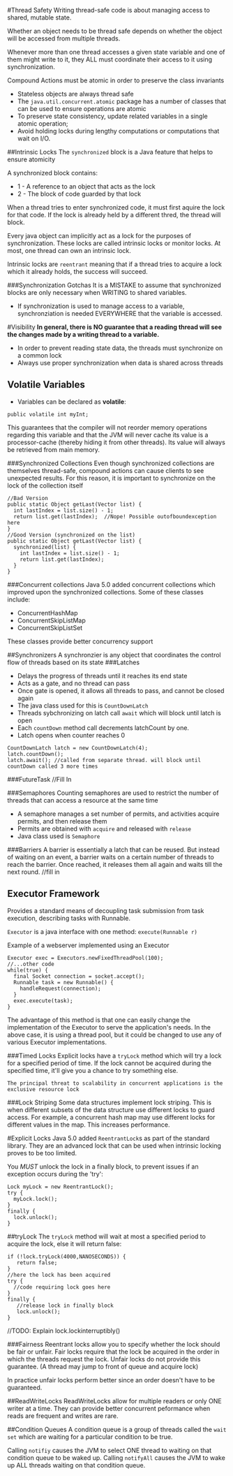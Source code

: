 #Thread Safety
Writing thread-safe code is about managing access to shared, mutable state.

Whether an object needs to be thread safe depends on whether the object will be accessed from multiple threads.

Whenever more than one thread accesses a given state variable and one of them might write to it, they ALL must coordinate their access to it using synchronization.

Compound Actions must be atomic in order to preserve the class invariants

- Stateless objects are always thread safe
- The ```java.util.concurrent.atomic``` package has a number of classes that can be used to ensure operations are atomic
- To preserve state consistency, update related variables in a single atomic operation;
- Avoid holding locks during lengthy computations or computations that wait on I/O.

##Intrinsic Locks
The ```synchronized``` block is a Java feature that helps to ensure atomicity

A synchronized block contains:
- 1 - A reference to an object that acts as the lock
- 2 - The block of code guarded by that lock

When a thread tries to enter synchronized code, it must first aquire the lock for that code. If the lock is already held by a different thred, the thread will block.

Every java object can implicitly act as a lock for the purposes of synchronization.  These locks are called intrinsic locks or monitor locks. At most, one thread can own an intrinsic lock.

Intrinsic locks are ```reentrant``` meaning that if a thread tries to acquire a lock which it already holds, the success will succeed. 

###Synchronization Gotchas
It is a MISTAKE to assume that synchronized blocks are only necessary when WRITING to shared variables.
- If synchronization is used to manage access to a variable, synchronziation is needed EVERYWHERE that the variable is accessed.

#Visibility
**In general, there is NO guarantee that a reading thread will see the changes made by a writing thread to a variable.**
- In order to prevent reading state data, the threads must synchronize on a common lock
- Always use proper synchronization when data is shared across threads
## Volatile Variables
- Variables can be declared as **volatile**:
```
public volatile int myInt;
```
This guarantees that the compiler will not reorder memory operations regarding this variable and that the JVM will never cache its value is a processor-cache (thereby hiding it from other threads).  Its value will always be retrieved from main memory.

###Synchronized Collections
Even though synchronized collections are themselves thread-safe, compound actions 
can cause clients to see unexpected results.  For this reason, it is important
to synchronize on the lock of the collection itself
```
//Bad Version
public static Object getLast(Vector list) {
  int lastIndex = list.size() - 1;
  return list.get(lastIndex);  //Nope! Possible outofboundexception here
}
//Good Version (synchronized on the list)
public static Object getLast(Vector list) {
  synchronized(list) {
    int lastIndex = list.size() - 1;
    return list.get(lastIndex);
  }
}
```
###Concurrent collections
Java 5.0 added concurrent collections which improved upon the synchronized
collections. Some of these classes include:
- ConcurrentHashMap
- ConcurrentSkipListMap
- ConcurrentSkipListSet

These classes provide better concurrency support

##Synchronizers
A synchronzier is any object that coordinates the control flow of threads based on its state
###Latches
- Delays the progress of threads until it reaches its end state
- Acts as a gate, and no thread can pass
- Once gate is opened, it allows all threads to pass, and cannot be closed again
- The java class used for this is ```CountDownLatch```
- Threads sybchronizing on latch call ```await``` which will block until latch is open
- Each ```countDown``` method call decrements latchCount by one. 
- Latch opens when counter reaches 0
```
CountDownLatch latch = new CountDownLatch(4);
latch.countDown();
latch.await(); //called from separate thread. will block until countDown called 3 more times
```
###FutureTask
//Fill In

###Semaphores
Counting semaphores are used to restrict the number of threads that can access a resource at the same time
- A semaphore manages a set number of permits, and activities acquire permits, and then release them
- Permits are obtained with ```acquire``` and released with ```release```
- Java class used is ```Semaphore```

###Barriers
A barrier is essentially a latch that can be reused. But instead of waiting on an event,
a barrier waits on a certain number of threads to reach the barrier. Once
reached, it releases them all again and waits till the next round.
//fill in

## Executor Framework
Provides a standard means of decoupling task submission from task execution,
describing tasks with Runnable.

```Executor``` is a java interface with one method: ```execute(Runnable r)```

Example of a webserver implemented using an Executor
```
Executor exec = Executors.newFixedThreadPool(100);
//...other code
while(true) {
  final Socket connection = socket.accept();
  Runnable task = new Runnable() {
    handleRequest(connection);
  }
  exec.execute(task);
}
```
The advantage of this method is that one can easily change the implementation
of the Executor to serve the application's needs.  In the above case, it is 
using a thread pool, but it could be changed to use any of various Executor 
implementations.

###Timed Locks
Explicit locks have a ```tryLock``` method which will try a lock for a specified period of time.   If the lock cannot be acquired during the specified time, it'll give you a chance to try something else.

```The principal threat to scalability in concurrent applications is the exclusive resource lock```

###Lock Striping
Some data structures implement lock striping. This is when different subsets of the data structure use different locks to guard access. For example, a concurrent hash map may use different locks for different values in the map.  This increases performance.

#Explicit Locks
Java 5.0 added ```ReentrantLock```s as part of the standard library. They are an advanced lock that can be used when intrinsic locking proves to be too limited.

You *MUST* unlock the lock in a finally block, to prevent issues if an exception occurs during the 'try':
```
Lock myLock = new ReentrantLock();
try {
  myLock.lock();
}
finally {
  lock.unlock();
}
```
##tryLock
The ```tryLock``` method will wait at most a specified period to acquire the lock, else it will return false:
```
if (!lock.tryLock(4000,NANOSECONDS)) {
   return false;
}
//here the lock has been acquired
try {
  //code requiring lock goes here
}
finally {
   //release lock in finally block
   lock.unlock();
}
```
//TODO: Explain lock.lockinterruptibly()

###Fairness
Reentrant locks allow you to specify whether the lock should be fair or unfair.  Fair locks require that the lock be acquired in the order in which the threads request the lock. Unfair locks do not provide this guarantee. (A thread may jump to front of queue and acquire lock)

In practice unfair locks perform better since an order doesn't have to be guaranteed.

##ReadWriteLocks
ReadWriteLocks allow for multiple readers or only ONE writer at a time.  They can provide better concurrent peformance when reads are frequent and writes are rare.

##Condition Queues
A condition queue is a group of threads called the ```wait set``` which are waiting for a particular condition to be true.

Calling ```notifiy``` causes the JVM to select ONE thread to waiting on that condition queue to be waked up.  Calling ```notifyAll``` causes the JVM to wake up ALL threads waiting on that condition queue.
